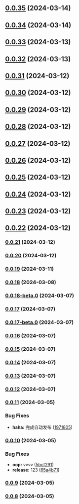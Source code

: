 

## [0.0.35](https://github.com/like0413/electron-vite-vue/compare/v0.0.34...v0.0.35) (2024-03-14)

## [0.0.34](https://github.com/like0413/electron-vite-vue/compare/v0.0.33...v0.0.34) (2024-03-14)

## [0.0.33](https://github.com/like0413/electron-vite-vue/compare/v0.0.32...v0.0.33) (2024-03-13)

## [0.0.32](https://github.com/like0413/electron-vite-vue/compare/v0.0.31...v0.0.32) (2024-03-13)

## [0.0.31](https://github.com/like0413/electron-vite-vue/compare/v0.0.30...v0.0.31) (2024-03-12)

## [0.0.30](https://github.com/like0413/electron-vite-vue/compare/v0.0.29...v0.0.30) (2024-03-12)

## [0.0.29](https://github.com/like0413/electron-vite-vue/compare/v0.0.28...v0.0.29) (2024-03-12)

## [0.0.28](https://github.com/like0413/electron-vite-vue/compare/v0.0.27...v0.0.28) (2024-03-12)

## [0.0.27](https://github.com/like0413/electron-vite-vue/compare/v0.0.26...v0.0.27) (2024-03-12)

## [0.0.26](https://github.com/like0413/electron-vite-vue/compare/v0.0.25...v0.0.26) (2024-03-12)

## [0.0.25](https://github.com/like0413/electron-vite-vue/compare/v0.0.23...v0.0.25) (2024-03-12)

## [0.0.24](https://github.com/like0413/electron-vite-vue/compare/v0.0.23...v0.0.24) (2024-03-12)

## [0.0.23](https://github.com/like0413/electron-vite-vue/compare/v0.0.22...v0.0.23) (2024-03-12)

## [0.0.22](https://github.com/like0413/electron-vite-vue/compare/v0.0.21...v0.0.22) (2024-03-12)

### [0.0.21](https://github.com/like0413/electron-vite-vue/compare/v0.0.20...v0.0.21) (2024-03-12)

### [0.0.20](https://github.com/like0413/electron-vite-vue/compare/v0.0.19...v0.0.20) (2024-03-12)

### [0.0.19](https://github.com/like0413/electron-vite-vue/compare/v0.0.18...v0.0.19) (2024-03-11)

### [0.0.18](https://github.com/like0413/electron-vite-vue/compare/v0.0.18-beta.0...v0.0.18) (2024-03-08)

### [0.0.18-beta.0](https://github.com/like0413/electron-vite-vue/compare/v0.0.17...v0.0.18-beta.0) (2024-03-07)

### [0.0.17](https://github.com/like0413/electron-vite-vue/compare/v0.0.17-beta.0...v0.0.17) (2024-03-07)

### [0.0.17-beta.0](https://github.com/like0413/electron-vite-vue/compare/v0.0.16...v0.0.17-beta.0) (2024-03-07)

### [0.0.16](https://github.com/like0413/electron-vite-vue/compare/v0.0.15...v0.0.16) (2024-03-07)

### [0.0.15](https://github.com/like0413/electron-vite-vue/compare/v0.0.14...v0.0.15) (2024-03-07)

### [0.0.14](https://github.com/like0413/electron-vite-vue/compare/v0.0.13...v0.0.14) (2024-03-07)

### [0.0.13](https://github.com/like0413/electron-vite-vue/compare/v0.0.12...v0.0.13) (2024-03-07)

### [0.0.12](https://github.com/like0413/electron-vite-vue/compare/v0.0.11...v0.0.12) (2024-03-07)

### [0.0.11](https://github.com/like0413/electron-vite-vue/compare/v0.0.10...v0.0.11) (2024-03-05)


### Bug Fixes

* **haha:** 完成自动发布 ([1971805](https://github.com/like0413/electron-vite-vue/commit/19718052d4cf13f5dda8a3403b978134c3e08e09))

### [0.0.10](https://github.com/like0413/electron-vite-vue/compare/v0.0.9...v0.0.10) (2024-03-05)


### Bug Fixes

* **oop:** vvvv ([5bcf291](https://github.com/like0413/electron-vite-vue/commit/5bcf291cb55a4523d0089a27123793f9d21bf969))
* **release:** 123 ([65a4b71](https://github.com/like0413/electron-vite-vue/commit/65a4b718dfb808b99d9684505254651511b301f6))

### [0.0.9](https://github.com/like0413/electron-vite-vue/compare/v0.0.8...v0.0.9) (2024-03-05)

### [0.0.8](https://github.com/like0413/electron-vite-vue/compare/v0.0.7...v0.0.8) (2024-03-05)
